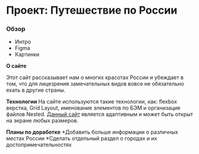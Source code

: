 # Проект: Путешествие по России

### Обзор
* Интро
* Figma
* Картинки

**О сайте**

Этот сайт рассказывает нам о многих красотах России и убеждает в том, что для лицезрения замечательных видов вовсе не
обязательно ехать в другие страны.

**Технологии**
На сайте используются такие технологии, как: flexbox верстка, Grid Layout, именование элементов по БЭМ и организация
файлов Nested. [Данный сайт](https://aquamarine023.github.io/russian-travel/) является адаптивным и может быть открыт на
экране любых размеров.

**Планы по доработке**
*Добавить больше информации о различных местах России
*Сделать отдельный раздел о городах и их достопримечательностях
